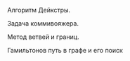 Алгоритм Дейкстры.

Задача коммивояжера.

Метод ветвей и границ.

Гамильтонов путь в графе и его поиск
